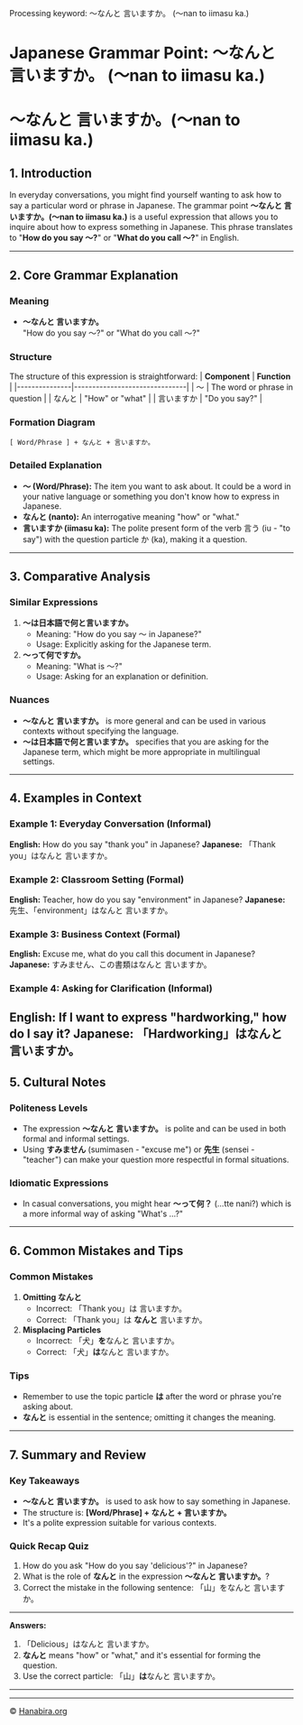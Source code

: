 Processing keyword: ～なんと 言いますか。 (〜nan to iimasu ka.)
# Japanese Grammar Point: ～なんと 言いますか。 (〜nan to iimasu ka.)
# ～なんと 言いますか。(〜nan to iimasu ka.)
## 1. Introduction
In everyday conversations, you might find yourself wanting to ask how to say a particular word or phrase in Japanese. The grammar point **～なんと 言いますか。(〜nan to iimasu ka.)** is a useful expression that allows you to inquire about how to express something in Japanese. This phrase translates to "**How do you say ～?**" or "**What do you call ～?**" in English.

---
## 2. Core Grammar Explanation
### Meaning
- **～なんと 言いますか。**  
  "How do you say ～?" or "What do you call ～?"
### Structure
The structure of this expression is straightforward:
| **Component** | **Function**                  |
|---------------|-------------------------------|
| ～            | The word or phrase in question |
| なんと        | "How" or "what"               |
| 言いますか    | "Do you say?"                 |
### Formation Diagram
```
[ Word/Phrase ] + なんと + 言いますか。
```
### Detailed Explanation
- **～ (Word/Phrase):** The item you want to ask about. It could be a word in your native language or something you don't know how to express in Japanese.
- **なんと (nanto):** An interrogative meaning "how" or "what."
- **言いますか (iimasu ka):** The polite present form of the verb 言う (iu - "to say") with the question particle か (ka), making it a question.
---
## 3. Comparative Analysis
### Similar Expressions
1. **～は日本語で何と言いますか。**
   - Meaning: "How do you say ～ in Japanese?"
   - Usage: Explicitly asking for the Japanese term.
2. **～って何ですか。**
   - Meaning: "What is ～?"
   - Usage: Asking for an explanation or definition.
### Nuances
- **～なんと 言いますか。** is more general and can be used in various contexts without specifying the language.
- **～は日本語で何と言いますか。** specifies that you are asking for the Japanese term, which might be more appropriate in multilingual settings.
---
## 4. Examples in Context
### Example 1: Everyday Conversation (Informal)
**English:** How do you say "thank you" in Japanese?
**Japanese:** 「Thank you」はなんと 言いますか。
### Example 2: Classroom Setting (Formal)
**English:** Teacher, how do you say "environment" in Japanese?
**Japanese:** 先生、「environment」はなんと 言いますか。
### Example 3: Business Context (Formal)
**English:** Excuse me, what do you call this document in Japanese?
**Japanese:** すみません、この書類はなんと 言いますか。
### Example 4: Asking for Clarification (Informal)
**English:** If I want to express "hardworking," how do I say it?
**Japanese:** 「Hardworking」はなんと 言いますか。
---
## 5. Cultural Notes
### Politeness Levels
- The expression **～なんと 言いますか。** is polite and can be used in both formal and informal settings.
- Using **すみません** (sumimasen - "excuse me") or **先生** (sensei - "teacher") can make your question more respectful in formal situations.
### Idiomatic Expressions
- In casual conversations, you might hear **～って何？** (…tte nani?) which is a more informal way of asking "What's …?"
---
## 6. Common Mistakes and Tips
### Common Mistakes
1. **Omitting なんと**
   - Incorrect: 「Thank you」は 言いますか。
   - Correct: 「Thank you」は **なんと** 言いますか。
2. **Misplacing Particles**
   - Incorrect: 「犬」**を**なんと 言いますか。
   - Correct: 「犬」**は**なんと 言いますか。
### Tips
- Remember to use the topic particle **は** after the word or phrase you're asking about.
- **なんと** is essential in the sentence; omitting it changes the meaning.
---
## 7. Summary and Review
### Key Takeaways
- **～なんと 言いますか。** is used to ask how to say something in Japanese.
- The structure is: **[Word/Phrase] + なんと + 言いますか。**
- It's a polite expression suitable for various contexts.
### Quick Recap Quiz
1. How do you ask "How do you say 'delicious'?" in Japanese?
2. What is the role of **なんと** in the expression **～なんと 言いますか。**?
3. Correct the mistake in the following sentence: 「山」をなんと 言いますか。
---
**Answers:**
1. 「Delicious」はなんと 言いますか。
2. **なんと** means "how" or "what," and it's essential for forming the question.
3. Use the correct particle: 「山」**は**なんと 言いますか。
---


---

© [Hanabira.org](https://hanabira.org)
